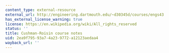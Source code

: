 ```yaml
---
content_type: external-resource
external_url: http://engineering.dartmouth.edu/~d30345d/courses/engs43.html
has_external_license_warning: true
license: https://en.wikipedia.org/wiki/All_rights_reserved
status: ''
title: Cushman-Roisin course notes
uid: 2ea9f795-93a7-4a23-9772-a12123aedaa4
wayback_url: ''
---
```

